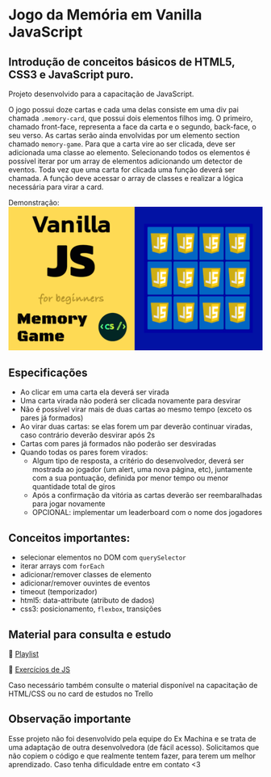 # Jogo da Memória em Vanilla JavaScript

## Introdução de conceitos básicos de HTML5, CSS3 e JavaScript puro.

Projeto desenvolvido para a capacitação de JavaScript.

O jogo possui doze cartas e cada uma delas consiste em uma div pai chamada `.memory-card`, que possui dois elementos filhos img. O primeiro, chamado front-face, representa a face da carta e o segundo, back-face, o seu verso.
As cartas serão ainda envolvidas por um elemento section chamado `memory-game`.
Para que a carta vire ao ser clicada, deve ser adicionada uma classe ao elemento. Selecionando todos os elementos é possível iterar por um array de elementos adicionando um detector de eventos. Toda vez que uma carta for clicada uma função deverá ser chamada. A função deve acessar o array de classes e realizar a lógica necessária para virar a card.

Demonstração:
![Memory Game](./memory-game.gif)

## Especificações

* Ao clicar em uma carta ela deverá ser virada
* Uma carta virada não poderá ser clicada novamente para desvirar
* Não é possível virar mais de duas cartas ao mesmo tempo (exceto os pares já formados)
* Ao virar duas cartas: se elas forem um par deverão continuar viradas, caso contrário deverão desvirar após 2s
* Cartas com pares já formados não poderão ser desviradas
* Quando todas os pares forem virados:
  * Algum tipo de resposta, a critério do desenvolvedor, deverá ser mostrada ao jogador (um alert, uma nova página, etc), juntamente com a sua pontuação, definida por menor tempo ou menor quantidade total de giros 
  * Após a confirmação da vitória as cartas deverão ser reembaralhadas para jogar novamente
  * OPCIONAL: implementar um leaderboard com o nome dos jogadores

## Conceitos importantes:

* selecionar elementos no DOM com `querySelector`
* iterar arrays com `forEach`
* adicionar/remover classes de elemento
* adicionar/remover ouvintes de eventos
* timeout (temporizador)
* html5: data-attribute (atributo de dados)
* css3: posicionamento, `flexbox`, transições

## Material para consulta e estudo

💙 [Playlist](https://youtube.com/playlist?list=PLPjSrtKJfMyfDem5WcuE0_njkILHFXCpH)

💚 [Exercícios de JS](https://exercism.org/tracks/javascript/exercises)

Caso necessário também consulte o material disponível na capacitação de HTML/CSS ou no card de estudos no Trello

## Observação importante

Esse projeto não foi desenvolvido pela equipe do Ex Machina e se trata de uma adaptação de outra desenvolvedora (de fácil acesso). Solicitamos que não copiem o código e que realmente tentem fazer, para terem um melhor aprendizado. Caso tenha dificuldade entre em contato <3


